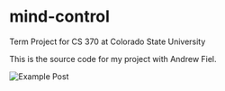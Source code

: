 # mind-control
Term Project for CS 370 at Colorado State University

This is the source code for my project with Andrew Fiel.

![Example Post](https://user-images.githubusercontent.com/43427035/80314297-f227ad80-87ad-11ea-9b74-37dfa2018cc3.png)
